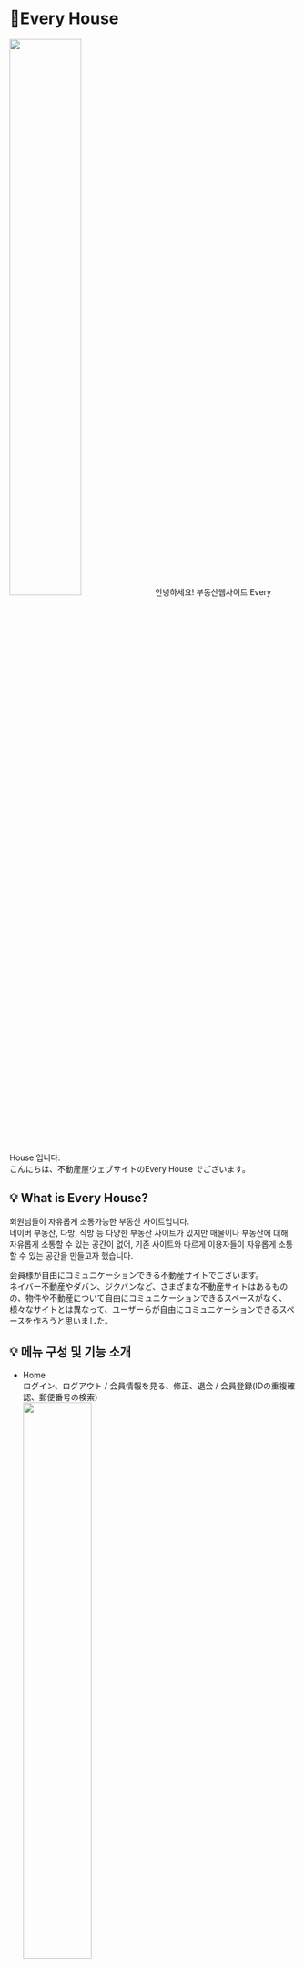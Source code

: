 # 🏡Every House
<img src = "https://user-images.githubusercontent.com/84564138/149880235-c2850cd5-78a9-4bd2-8661-5f516a23da8d.png" width=50%>
안녕하세요! 부동산웹사이트 Every House 입니다. <br>
こんにちは、不動産屋ウェブサイトのEvery House でございます。<p></p>

## 💡 What is Every House?

회원님들이 자유롭게 소통가능한 부동산 사이트입니다.<br>
네이버 부동산, 다방, 직방 등 다양한 부동산 사이트가 있지만 매물이나 부동산에 대해 자유롭게 소통할 수 있는 공간이 없어, 기존 사이트와 다르게 이용자들이 자유롭게 소통할 수 있는 공간을 만들고자 했습니다.<p></p>
会員様が自由にコミュニケーションできる不動産サイトでございます。<br>
ネイバー不動産やダバン、ジクバンなど、さまざまな不動産サイトはあるものの、物件や不動産について自由にコミュニケーションできるスペースがなく、様々なサイトとは異なって、ユーザーらが自由にコミュニケーションできるスペースを作ろうと思いました。<p></p>

## 💡 메뉴 구성 및 기능 소개
   - Home <br>
  ログイン、ログアウト / 会員情報を見る、修正、退会 / 会員登録(IDの重複確認、郵便番号の検索) <br>
  <img src = "https://user-images.githubusercontent.com/84564138/149882237-02152a1e-1101-4042-8186-8acfdcd45650.png" width=50%> <br>
   - Community <br>
  不動産関連の投稿、修正、削除 / タイトルで検索 / コメント機能 / 会員のみ投稿機能 <br>
  <img src = "https://user-images.githubusercontent.com/84564138/149883397-be554766-e573-44a3-b751-2a90ee9b69df.png" width=50%> <br>
   - For sale <br>
   地域、価格、取引タイプで物件詳細検索 / 物件を登録する / 物件詳細見る / コメント　<br>
  <img src = "https://user-images.githubusercontent.com/84564138/149893110-06dc36ea-e4e5-4a7e-a3af-4b647c5ac760.png" width=50%> <br>
   - Real estate fee calculation <br>
  取引の種類別手数料計算(売買、家賃なと)　<br>
  <img src = "https://user-images.githubusercontent.com/84564138/149883927-2d057ba0-a296-4e89-b5ec-b85f7eee3518.png" width=50%> <p></p>
  
## 💡 IDE 및 사용한 API 등
<img src = "https://user-images.githubusercontent.com/84564138/149884184-ab797aa9-371a-4a82-b4b3-037845f57305.png" width=50%> <br>

PPT자료 : [솔데스크3팀.pptx](https://github.com/Three-house/semi-project/files/7886748/3.pptx)

